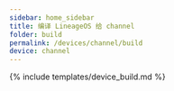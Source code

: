 ```yaml
---
sidebar: home_sidebar
title: 编译 LineageOS 给 channel
folder: build
permalink: /devices/channel/build
device: channel
---
```

{% include templates/device_build.md %}
